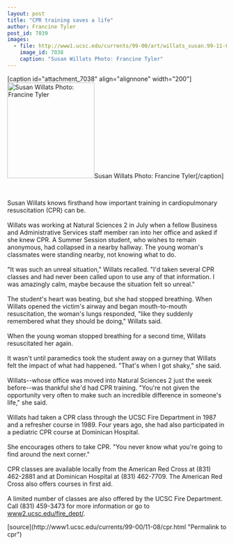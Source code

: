 ```yaml
---
layout: post
title: "CPR training saves a life"
author: Francine Tyler
post_id: 7039
images:
  - file: http://www1.ucsc.edu/currents/99-00/art/willats_susan.99-11-08.200.jpg
    image_id: 7038
    caption: "Susan Willats Photo: Francine Tyler"
---
```


[caption id="attachment_7038" align="alignnone" width="200"]<a href="http://localhost/mysite/wp-content/uploads/1999/11/willats_susan.99-11-08.200.jpg"><img class="size-full wp-image-7038" src="http://localhost/mysite/wp-content/uploads/1999/11/willats_susan.99-11-08.200.jpg" alt="Susan Willats Photo: Francine Tyler" width="200" height="220" /></a>Susan Willats Photo: Francine Tyler[/caption]
<p>
  <b><br></b>
</p>Susan Willats knows firsthand how important training in cardiopulmonary resuscitation (CPR) can be.<br>
<br>
Willats was working at Natural Sciences 2 in July when a fellow Business and Administrative Services staff member ran into her office and asked if she knew CPR. A Summer Session student, who wishes to remain anonymous, had collapsed in a nearby hallway. The young woman's classmates were standing nearby, not knowing what to do.<br>
<br>
"It was such an unreal situation," Willats recalled. "I'd taken several CPR classes and had never been called upon to use any of that information. I was amazingly calm, maybe because the situation felt so unreal."<br>
<br>
The student's heart was beating, but she had stopped breathing. When Willats opened the victim's airway and began mouth-to-mouth resuscitation, the woman's lungs responded, "like they suddenly remembered what they should be doing," Willats said.<br>
<br>
When the young woman stopped breathing for a second time, Willats resuscitated her again.<br>
<br>
It wasn't until paramedics took the student away on a gurney that Willats felt the impact of what had happened. "That's when I got shaky," she said.<br>
<br>
Willats--whose office was moved into Natural Sciences 2 just the week before--was thankful she'd had CPR training. "You're not given the opportunity very often to make such an incredible difference in someone's life," she said.<br>
<br>
Willats had taken a CPR class through the UCSC Fire Department in 1987 and a refresher course in 1989. Four years ago, she had also participated in a pediatric CPR course at Dominican Hospital.<br>
<br>
She encourages others to take CPR. "You never know what you're going to find around the next corner."<br>
<br>
CPR classes are available locally from the American Red Cross at (831) 462-2881 and at Dominican Hospital at (831) 462-7709. The American Red Cross also offers courses in first aid.<br>
<br>
A limited number of classes are also offered by the UCSC Fire Department. Call (831) 459-3473 for more information or go to <a href="http://www2.ucsc.edu/fire_dept/">www2.ucsc.edu/fire_dept/</a>.
<p>

</p>
[source](http://www1.ucsc.edu/currents/99-00/11-08/cpr.html "Permalink to cpr")

